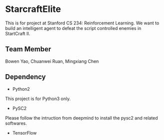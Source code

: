 # StarcraftElite
This is for project at Stanford CS 234: Reinforcement Learning. We want to build an intelligent agent to defeat the script controlled enemies in StartCraft II.

## Team Member

Bowen Yao, Chuanwei Ruan, Mingxiang Chen

## Dependency

* Python2

This project is for Python3 only.

* PySC2

Please follow the intruction from deepmind to install the pysc2 and related softwares.

* TensorFlow


